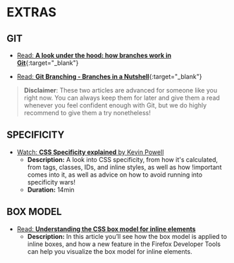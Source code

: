 # EXTRAS

## GIT

  - [Read: **A look under the hood: how branches work in Git**](https://stackoverflow.blog/2021/04/05/a-look-under-the-hood-how-branches-work-in-git/){:target="_blank"}

  - [Read: **Git Branching - Branches in a Nutshell**](https://git-scm.com/book/en/v2/Git-Branching-Branches-in-a-Nutshell){:target="_blank"}

  > **Disclaimer**: These two articles are advanced for someone like you right now. You can always keep them for later and give them a read whenever you feel confident enough with Git, but we do highly recommend to give them a try nonetheless!

## SPECIFICITY

  - [Watch: **CSS Specificity explained** by Kevin Powell](https://www.youtube.com/watch?v=c0kfcP_nD9E)
    - **Description:** A look into CSS specificity, from how it's calculated, from tags, classes, IDs, and inline styles, as well as how !important comes into it, as well as advice on how to avoid running into specificity wars!
    - **Duration:** 14min
  
## BOX MODEL

  - [Read: **Understanding the CSS box model for inline elements**](https://hacks.mozilla.org/2015/03/understanding-inline-box-model/)
    - **Description:** In this article you’ll see how the box model is applied to inline boxes, and how a new feature in the Firefox Developer Tools can help you visualize the box model for inline elements.
